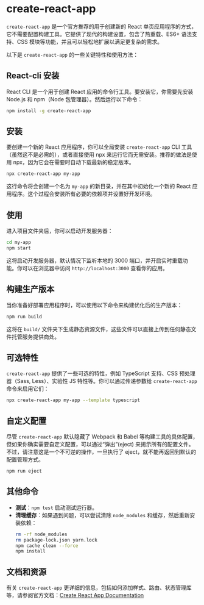 # create-react-app

`create-react-app` 是一个官方推荐的用于创建新的 React 单页应用程序的方式，它不需要配置构建工具。它提供了现代的构建设置，包含了热重载、ES6+ 语法支持、CSS 模块等功能，并且可以轻松地扩展以满足更复杂的需求。

以下是 `create-react-app` 的一些关键特性和使用方法：

## React-cli 安装

React CLI 是一个用于创建 React 应用的命令行工具。要安装它，你需要先安装 Node.js 和 npm（Node 包管理器）。然后运行以下命令：

```sh
npm install -g create-react-app
```

## 安装

要创建一个新的 React 应用程序，你可以全局安装 `create-react-app` CLI 工具（虽然这不是必需的），或者直接使用 npx 来运行它而无需安装。推荐的做法是使用 npx，因为它会在需要时自动下载最新的稳定版本。

```bash
npx create-react-app my-app
```

这行命令将会创建一个名为 `my-app` 的新目录，并在其中初始化一个新的 React 应用程序。这个过程会安装所有必要的依赖项并设置好开发环境。

## 使用

进入项目文件夹后，你可以启动开发服务器：

```bash
cd my-app
npm start
```

这将启动开发服务器，默认情况下监听本地的 3000 端口，并开启实时重载功能。你可以在浏览器中访问 `http://localhost:3000` 查看你的应用。

## 构建生产版本

当你准备好部署应用程序时，可以使用以下命令来构建优化后的生产版本：

```bash
npm run build
```

这将在 `build/` 文件夹下生成静态资源文件，这些文件可以直接上传到任何静态文件托管服务提供商处。

## 可选特性

`create-react-app` 提供了一些可选的特性，例如 TypeScript 支持、CSS 预处理器（Sass, Less）、实验性 JS 特性等。你可以通过传递参数给 `create-react-app` 命令来启用它们：

```bash
npx create-react-app my-app --template typescript
```

## 自定义配置

尽管 `create-react-app` 默认隐藏了 Webpack 和 Babel 等构建工具的具体配置，但如果你确实需要自定义配置，可以通过“弹出”(eject) 来揭示所有的配置文件。不过，请注意这是一个不可逆的操作，一旦执行了 eject，就不能再返回到默认的配置管理方式。

```bash
npm run eject
```

## 其他命令

- **测试**：`npm test` 启动测试运行器。
- **清理缓存**：如果遇到问题，可以尝试清除 `node_modules` 和缓存，然后重新安装依赖：
  ```bash
  rm -rf node_modules
  rm package-lock.json yarn.lock
  npm cache clean --force
  npm install
  ```

## 文档和资源

有关 `create-react-app` 更详细的信息，包括如何添加样式、路由、状态管理库等，请参阅官方文档：[Create React App Documentation](https://create-react-app.dev/docs/getting-started)

